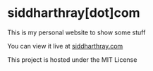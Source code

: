 # siddharthray[dot]com
This is my personal website to show some stuff

You can view it live at [siddharthray.com](https://siddharthray.com)

This project is hosted under the MIT License
